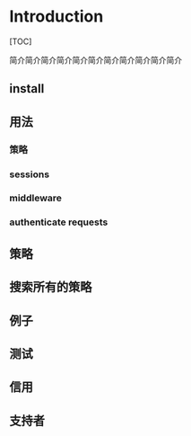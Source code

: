 # Introduction

[TOC]

简介简介简介简介简介简介简介简介简介简介简介

## install

## 用法
### 策略
### sessions
### middleware
### authenticate requests
## 策略
## 搜索所有的策略
## 例子
## 测试
## 信用
## 支持者